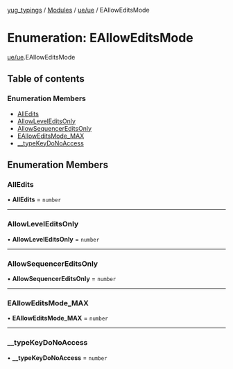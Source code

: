 [yug_typings](../README.md) / [Modules](../modules.md) / [ue/ue](../modules/ue_ue.md) / EAllowEditsMode

# Enumeration: EAllowEditsMode

[ue/ue](../modules/ue_ue.md).EAllowEditsMode

## Table of contents

### Enumeration Members

- [AllEdits](ue_ue.EAllowEditsMode.md#alledits)
- [AllowLevelEditsOnly](ue_ue.EAllowEditsMode.md#allowleveleditsonly)
- [AllowSequencerEditsOnly](ue_ue.EAllowEditsMode.md#allowsequencereditsonly)
- [EAllowEditsMode\_MAX](ue_ue.EAllowEditsMode.md#ealloweditsmode_max)
- [\_\_typeKeyDoNoAccess](ue_ue.EAllowEditsMode.md#__typekeydonoaccess)

## Enumeration Members

### AllEdits

• **AllEdits** = `number`

___

### AllowLevelEditsOnly

• **AllowLevelEditsOnly** = `number`

___

### AllowSequencerEditsOnly

• **AllowSequencerEditsOnly** = `number`

___

### EAllowEditsMode\_MAX

• **EAllowEditsMode\_MAX** = `number`

___

### \_\_typeKeyDoNoAccess

• **\_\_typeKeyDoNoAccess** = `number`
